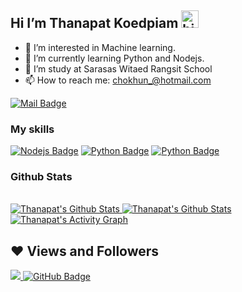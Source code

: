 ## Hi I’m Thanapat Koedpiam <img src="https://user-images.githubusercontent.com/1303154/88677602-1635ba80-d120-11ea-84d8-d263ba5fc3c0.gif" width="28px" alt="hi">

- 👀 I’m interested in Machine learning.
- 🌱 I’m currently learning Python and Nodejs.
- 🏫 I’m study at Sarasas Witaed Rangsit School
- 📫 How to reach me: chokhun_@hotmail.com

[![Mail Badge](https://img.shields.io/badge/-chokhun_@hotmail.com-c0392b?style=flat&labelColor=c0392b&logo=gmail&logoColor=white)](mailto:chokhun_@hotmail.com)

<!-- TODO: Make technologies links takes you to repositories -->
### My skills

[![Nodejs Badge](https://img.shields.io/badge/-Nodejs-3C873A?style=for-the-badge&labelColor=black&logo=node.js&logoColor=3C873A)](#) [![Python Badge](https://img.shields.io/badge/-Python-3776ab?style=for-the-badge&labelColor=black&logo=python)](#) [![Python Badge](https://img.shields.io/badge/-Lua-0e00a8?style=for-the-badge&labelColor=black&logo=lua)](#)

### Github Stats

<br/>
    <a href="https://github.com/jumpogpo/">
        <img alt="Thanapat's Github Stats" src="https://github-readme-stats.vercel.app/api?username=jumpogpo&show_icons=true&theme=dark"/>
    </a>
    <a href="https://github.com/jumpogpo/">
        <img alt="Thanapat's Github Stats" src="https://github-readme-stats.vercel.app/api/top-langs/?username=jumpogpo&langs_count=5&theme=dark"/>
    </a>
    <a href="https://github.com/jumpogpo/">
        <img alt="Thanapat's Activity Graph" src="https://activity-graph.herokuapp.com/graph?username=jumpogpo&bg_color=0000&color=b5b5b5&line=ffffff&point=78fe96&hide_border=true&theme=dark"/>
    </a>
<br/>

## ❤ Views and Followers
<a href="https://github.com/jumpogpo/">
    <img src="https://komarev.com/ghpvc/?username=jumpogpo">
</a>
<a href="https://github.com/jumpogpo/"><img src="https://img.shields.io/github/followers/jumpogpo?label=Followers&style=social" alt="GitHub Badge"></a>
